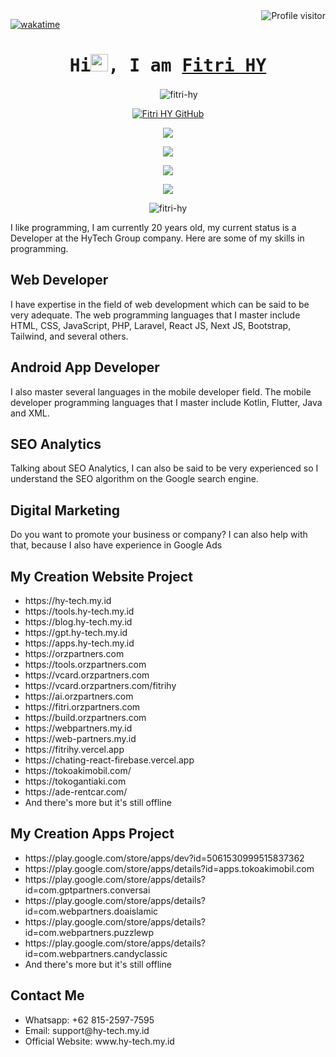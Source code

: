
<a href="https://komarev.com/ghpvc/?username=fitri-hy">
  <img align="right" src="https://komarev.com/ghpvc/?username=fitri-hy&label=Visitors&color=0e75b6&style=flat" alt="Profile visitor" />
</a>

[![wakatime](https://wakatime.com/badge/user/eebb3dd8-d9b2-40de-9b88-6fd6cac99dbc.svg)](https://wakatime.com/@waka_de988569-87d7-4fc7-bf8b-228a68897e65)

<h1 align="center">
<samp>Hi<img src="https://media.giphy.com/media/hvRJCLFzcasrR4ia7z/giphy.gif" width="28">, I am 
<b><a target="_blank" href="https:/hy-tech.my.id">Fitri HY</a></b>
</samp>
</h1>

<p align="center">
 <img width="16px" style="border-radius: 50%; margin-right: 15px;" src="https://fitri.orzpartners.com/static/media/img-mobile.ffe4e72eca58036afbb6.jpg" />
 <img src="https://github-readme-stats.vercel.app/api/top-langs?username=fitri-hy&show_icons=true&locale=en&layout=compact" alt="fitri-hy" />
</p>

<div align="center">

[![Fitri HY GitHub](https://github-readme-stats.vercel.app/api?username=fitri-hy\&show_icons=true\&theme=default#gh-light-mode-only)](https://github.com/fitri-hy)

</div>
<p align="center">
  <a href="https://hy-tech.my.id/" target="_blank">
    <img src="https://skillicons.dev/icons?i=html" />
  </a>
</p>

<p align="center">
  <a href="https://hy-tech.my.id/" target="_blank">
    <img src="https://skillicons.dev/icons?i=css,bootstrap,tailwind,sass" />
  </a>
</p>

<p align="center">
  <a href="https://hy-tech.my.id/" target="_blank">
    <img src="https://skillicons.dev/icons?i=javascript,jquery,react,astro,vite,vue,angular,svelte,nodejs,nextjs,express" />
  </a>
<p align="center">
  <a href="https://hy-tech.my.id/" target="_blank">
    <img src="https://skillicons.dev/icons?i=php,laravel,python,cpp,java,kotlin,flutter,mysql,mongodb,firebase,vscode,git" />
  </a>
</p>

<p align="center">
<img align="center" src="https://github-readme-streak-stats.herokuapp.com/?user=fitri-hy&" alt="fitri-hy" />
</p>

I like programming, I am currently 20 years old, my current status is a Developer at the HyTech Group company. Here are some of my skills in programming.

<h2>Web Developer</h2>
I have expertise in the field of web development which can be said to be very adequate. The web programming languages ​​that I master include HTML, CSS, JavaScript, PHP, Laravel, React JS, Next JS, Bootstrap, Tailwind, and several others.

<h2>Android App Developer</h2>
I also master several languages ​​in the mobile developer field. The mobile developer programming languages ​​that I master include Kotlin, Flutter, Java and XML.

<h2>SEO Analytics</h2>
Talking about SEO Analytics, I can also be said to be very experienced so I understand the SEO algorithm on the Google search engine.

<h2>Digital Marketing</h2>
Do you want to promote your business or company? I can also help with that, because I also have experience in Google Ads

<h2>My Creation Website Project</h2>
<ul>
<li>https://hy-tech.my.id</li>
<li>https://tools.hy-tech.my.id</li>
<li>https://blog.hy-tech.my.id</li>
<li>https://gpt.hy-tech.my.id</li>
<li>https://apps.hy-tech.my.id</li>
<li>https://orzpartners.com</li>
<li>https://tools.orzpartners.com</li>
<li>https://vcard.orzpartners.com</li>
<li>https://vcard.orzpartners.com/fitrihy</li>
<li>https://ai.orzpartners.com</li>
<li>https://fitri.orzpartners.com</li>
<li>https://build.orzpartners.com</li>
<li>https://webpartners.my.id</li>
<li>https://web-partners.my.id</li>
<li>https://fitrihy.vercel.app</li>
<li>https://chating-react-firebase.vercel.app</li>
<li>https://tokoakimobil.com/</li>
<li>https://tokogantiaki.com</li>
<li>https://ade-rentcar.com/</li>
<li>And there's more but it's still offline</li>
</ul>

<h2>My Creation Apps Project</h2>
<ul>
  <li>https://play.google.com/store/apps/dev?id=5061530999515837362</li>
  <li>https://play.google.com/store/apps/details?id=apps.tokoakimobil.com</li>
  <li>https://play.google.com/store/apps/details?id=com.gptpartners.conversai</li>
  <li>https://play.google.com/store/apps/details?id=com.webpartners.doaislamic</li>
  <li>https://play.google.com/store/apps/details?id=com.webpartners.puzzlewp</li>
  <li>https://play.google.com/store/apps/details?id=com.webpartners.candyclassic</li>
  <li>And there's more but it's still offline</li>
</ul>

<h2>Contact Me</h2>
<ul>
  <li>Whatsapp: +62 815-2597-7595</li>
  <li>Email: support@hy-tech.my.id</li>
  <li>Official Website: www.hy-tech.my.id</li>
</ul>
